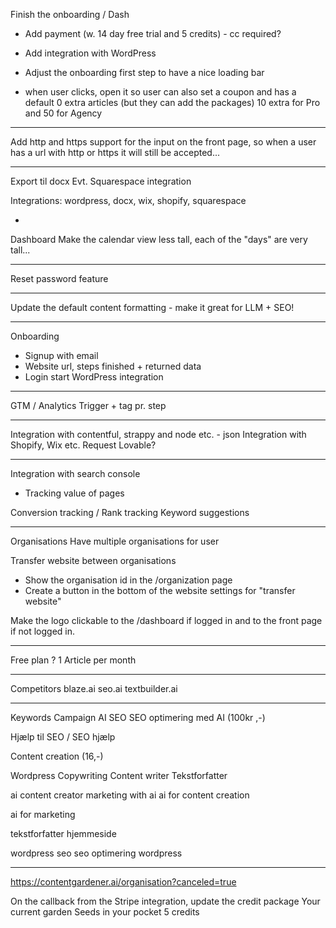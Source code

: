 Finish the onboarding / Dash
- Add payment (w. 14 day free trial and 5 credits) - cc required?
- Add integration with WordPress
- Adjust the onboarding first step to have a nice loading bar


- when user clicks, open it so user can also set a coupon and has a default 0 extra articles (but they can add the packages) 
10 extra for Pro and 50 for Agency

---

Add http and https support for the input on the front page, so when a user has a url with http or https it will still be accepted...


---

Export til docx
Evt. Squarespace integration

Integrations:
wordpress, docx, wix, shopify, squarespace

-

Dashboard
Make the calendar view less tall, each of the "days" are very tall...

---

Reset password feature


---

Update the default content formatting - make it great for LLM + SEO!

---

Onboarding
- Signup with email
- Website url, steps finished + returned data
- Login start WordPress integration

---

GTM / Analytics
Trigger + tag pr. step 

---

Integration with contentful, strappy and node etc. - json
Integration with Shopify, Wix etc.
Request Lovable?

---

Integration with search console
- Tracking value of pages

Conversion tracking / 
Rank tracking
Keyword suggestions

---

Organisations
Have multiple organisations for user

Transfer website between organisations
- Show the organisation id in the /organization page
- Create a button in the bottom of the website settings for "transfer website" 

Make the logo clickable to the /dashboard if logged in and to the front page if not logged in. 



---

Free plan ?
1 Article per month

---

Competitors
blaze.ai
seo.ai
textbuilder.ai

---

Keywords
Campaign
AI SEO
SEO optimering med AI (100kr ,-)

Hjælp til SEO / SEO hjælp

Content creation (16,-)

Wordpress Copywriting
Content writer
Tekstforfatter

ai content creator
marketing with ai
ai for content creation

ai for marketing

tekstforfatter hjemmeside

wordpress seo
seo optimering wordpress


---


https://contentgardener.ai/organisation?canceled=true


On the callback from the Stripe integration, update the credit package 
Your current garden
Seeds in your pocket
5 credits